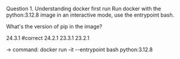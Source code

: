 Question 1. Understanding docker first run
Run docker with the python:3.12.8 image in an interactive mode, use the entrypoint bash.

What's the version of pip in the image?

24.3.1 #correct
24.2.1
23.3.1
23.2.1

-> command: docker run -it --entrypoint bash python:3.12.8
